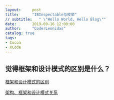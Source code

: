 ```yaml
---
layout:     post
title:      "IBInspectable与枚举"
// subtitle:   " \"Hello World, Hello Blog\""
date:       2019-09-16 12:00:00
author:     "CoderLeonidas"
catalog: true
tags:
- Cocoa
- XCode
---
```




## 觉得框架和设计模式的区别是什么？

[框架和设计模式的区别](https://www.cnblogs.com/freespring/p/4077928.html)

[架构、框架和设计模式关系](https://blog.csdn.net/lfsf802/article/details/8487990)

